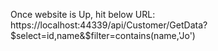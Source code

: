 ﻿
Once website is Up, hit below URL:
https://localhost:44339/api/Customer/GetData?$select=id,name&$filter=contains(name,'Jo')